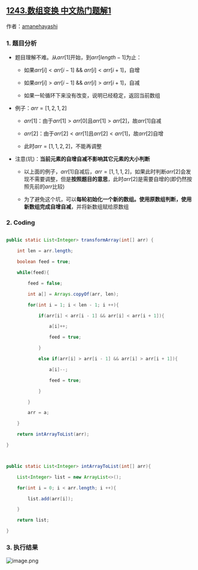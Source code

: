 ## [1243.数组变换 中文热门题解1](https://leetcode.cn/problems/array-transformation/solutions/100000/java-shu-zu-shi-xian-by-amanehayashi)

作者：[amanehayashi](https://leetcode.cn/u/amanehayashi)
### 1. 题目分析
- 题目理解不难。从$arr[1]$开始，到$arr[length - 1]$为止：
    - 如果$arr[i] < arr[i - 1]$ && $arr[i] < arr[i + 1]$，自增
    - 如果$arr[i] > arr[i - 1]$ && $arr[i] > arr[i + 1]$，自减
    - 如果一轮循环下来没有改变，说明已经稳定，返回当前数组
- 例子：$arr=[1, 2, 1, 2]$
    - $arr[1]$：由于$arr[1] > arr[0]$且$arr[1] > arr[2]$，故$arr[1]$自减
    - $arr[2]$：由于$arr[2] < arr[1]$且$arr[2] < arr[1]$，故$arr[2]$自增
    - 此时$arr=[1, 1, 2, 2]$，不能再调整
- 注意(坑)：**当前元素的自增自减不影响其它元素的大小判断**
    - 以上面的例子，$arr[1]$自减后，$arr=[1, 1, 1, 2]$，如果此时判断$arr[2]$会发现不需要调整，但是**按照题目的意思**，此时$arr[2]$是需要自增的(即仍然按照先前的$arr$比较)
    - 为了避免这个坑，可以**每轮初始化一个新的数组。使用原数组判断，使用新数组完成自增自减**，并将新数组赋给原数组
### 2. Coding
```java
public static List<Integer> transformArray(int[] arr) {
    int len = arr.length;
    boolean feed = true;
    while(feed){
        feed = false;
        int a[] = Arrays.copyOf(arr, len);
        for(int i = 1; i < len - 1; i ++){
            if(arr[i] < arr[i - 1] && arr[i] < arr[i + 1]){
                a[i]++;
                feed = true;
            }
            else if(arr[i] > arr[i - 1] && arr[i] > arr[i + 1]){
                a[i]--;
                feed = true;
            }
        }
        arr = a;
    }
    return intArrayToList(arr);
}

public static List<Integer> intArrayToList(int[] arr){
    List<Integer> list = new ArrayList<>();
    for(int i = 0; i < arr.length; i ++){
        list.add(arr[i]);
    }
    return list;
}
```
### 3. 执行结果
![image.png](https://pic.leetcode-cn.com/7900ec2c6f493304585e13eb346efe3fb21323dd00002337c05ba8b26c42f52d-image.png)
